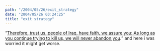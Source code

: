 ```yaml
---
path: "/2004/05/26/exit_strategy" 
date: "2004/05/26 03:24:25" 
title: "exit strategy" 
---
```

<p><q><a href="http://slate.msn.com/id/2100933/">Therefore, trust us, people of Iraq, have faith, we assure you: As long as you continue trying to kill us, we will never abandon you</a>.</q> and here i was worried it might get worse.</p>